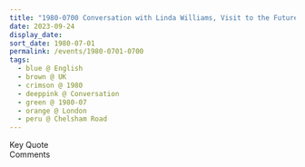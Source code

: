 ```yaml
---
title: "1980-0700 Conversation with Linda Williams, Visit to the Future Āśhram, 44 Chelsham Road, Clapham, London, UK"
date: 2023-09-24
display_date: 
sort_date: 1980-07-01
permalink: /events/1980-0701-0700
tags:
  - blue @ English
  - brown @ UK
  - crimson @ 1980
  - deeppink @ Conversation
  - green @ 1980-07
  - orange @ London
  - peru @ Chelsham Road
---
```


<wave-list>
  <list-title color="green" width="75">Key Quote</list-title>
  <list-item color="BlanchedAlmond"  width="200"></list-item>
  <list-item color="Lavender"></list-item>
  <list-item color="BlanchedAlmond"></list-item>
</wave-list>

<br>

<wave-list>
  <list-title color="green" width="75">Comments</list-title>
  <list-item color="BlanchedAlmond"  width="200"></list-item>
  <list-item color="Lavender"></list-item>
  <list-item color="BlanchedAlmond"></list-item>
</wave-list>